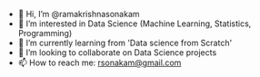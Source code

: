 - 👋 Hi, I’m @ramakrishnasonakam
- 👀 I’m interested in Data Science (Machine Learning, Statistics, Programming)
- 🌱 I’m currently learning from 'Data science from Scratch'
- 💞️ I’m looking to collaborate on Data Science projects
- 📫 How to reach me: rsonakam@gmail.com

<!---
ramakrishnasonakam/ramakrishnasonakam is a ✨ special ✨ repository because its `README.md` (this file) appears on your GitHub profile.
You can click the Preview link to take a look at your changes.
--->
